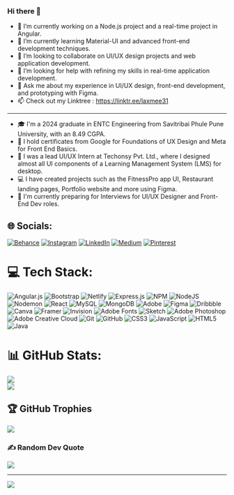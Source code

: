 ### Hi there 👋

- 🔭 I’m currently working on a Node.js project and a real-time project in Angular.
- 🌱 I’m currently learning Material-UI and advanced front-end development techniques.
- 👯 I’m looking to collaborate on UI/UX design projects and web application development.
- 🤔 I’m looking for help with refining my skills in real-time application development.
- 💬 Ask me about my experience in UI/UX design, front-end development, and prototyping with Figma.
- 📫 Check out my Linktree : https://linktr.ee/laxmee31 
- -----------------------------------------------------------------------------------------------------
- 🎓 I'm a 2024 graduate in ENTC Engineering from Savitribai Phule Pune University, with an 8.49 CGPA.
- 🏅 I hold certificates from Google for Foundations of UX Design and Meta for Front End Basics.
- 💼 I was a lead UI/UX Intern at Techonsy Pvt. Ltd., where I designed almost all UI components of a Learning Management System (LMS) for desktop.
- 💻 I have created projects such as the FitnessPro app UI, Restaurant landing pages, Portfolio website and more using Figma.
- 📝 I'm currently preparing for Interviews for UI/UX Designer and Front-End Dev roles.


## 🌐 Socials:
[![Behance](https://img.shields.io/badge/Behance-1769ff?logo=behance&logoColor=white)](https://behance.net/https://www.behance.net/laxmitidke) [![Instagram](https://img.shields.io/badge/Instagram-%23E4405F.svg?logo=Instagram&logoColor=white)](https://instagram.com/https://www.instagram.com/say.yesto.uiux/) [![LinkedIn](https://img.shields.io/badge/LinkedIn-%230077B5.svg?logo=linkedin&logoColor=white)](https://linkedin.com/in/https://www.linkedin.com/in/laxmi-tidke-943280227/) [![Medium](https://img.shields.io/badge/Medium-12100E?logo=medium&logoColor=white)](https://medium.com/@https://medium.com/@laxmi31) [![Pinterest](https://img.shields.io/badge/Pinterest-%23E60023.svg?logo=Pinterest&logoColor=white)](https://pinterest.com/https://in.pinterest.com/laxmitidke31/) 

# 💻 Tech Stack:
![Angular.js](https://img.shields.io/badge/angular.js-%23E23237.svg?style=for-the-badge&logo=angularjs&logoColor=white) ![Bootstrap](https://img.shields.io/badge/bootstrap-%238511FA.svg?style=for-the-badge&logo=bootstrap&logoColor=white) ![Netlify](https://img.shields.io/badge/netlify-%23000000.svg?style=for-the-badge&logo=netlify&logoColor=#00C7B7) ![Express.js](https://img.shields.io/badge/express.js-%23404d59.svg?style=for-the-badge&logo=express&logoColor=%2361DAFB) ![NPM](https://img.shields.io/badge/NPM-%23CB3837.svg?style=for-the-badge&logo=npm&logoColor=white) ![NodeJS](https://img.shields.io/badge/node.js-6DA55F?style=for-the-badge&logo=node.js&logoColor=white) ![Nodemon](https://img.shields.io/badge/NODEMON-%23323330.svg?style=for-the-badge&logo=nodemon&logoColor=%BBDEAD) ![React](https://img.shields.io/badge/react-%2320232a.svg?style=for-the-badge&logo=react&logoColor=%2361DAFB) ![MySQL](https://img.shields.io/badge/mysql-4479A1.svg?style=for-the-badge&logo=mysql&logoColor=white) ![MongoDB](https://img.shields.io/badge/MongoDB-%234ea94b.svg?style=for-the-badge&logo=mongodb&logoColor=white) ![Adobe](https://img.shields.io/badge/adobe-%23FF0000.svg?style=for-the-badge&logo=adobe&logoColor=white) ![Figma](https://img.shields.io/badge/figma-%23F24E1E.svg?style=for-the-badge&logo=figma&logoColor=white) ![Dribbble](https://img.shields.io/badge/Dribbble-EA4C89?style=for-the-badge&logo=dribbble&logoColor=white) ![Canva](https://img.shields.io/badge/Canva-%2300C4CC.svg?style=for-the-badge&logo=Canva&logoColor=white) ![Framer](https://img.shields.io/badge/Framer-black?style=for-the-badge&logo=framer&logoColor=blue) ![Invision](https://img.shields.io/badge/invision-FF3366?style=for-the-badge&logo=invision&logoColor=white) ![Adobe Fonts](https://img.shields.io/badge/Adobe%20Fonts-000B1D.svg?style=for-the-badge&logo=Adobe%20Fonts&logoColor=white) ![Sketch](https://img.shields.io/badge/Sketch-FFB387?style=for-the-badge&logo=sketch&logoColor=black) ![Adobe Photoshop](https://img.shields.io/badge/adobe%20photoshop-%2331A8FF.svg?style=for-the-badge&logo=adobe%20photoshop&logoColor=white) ![Adobe Creative Cloud](https://img.shields.io/badge/Adobe%20Creative%20Cloud-DA1F26.svg?style=for-the-badge&logo=Adobe%20Creative%20Cloud&logoColor=white) ![Git](https://img.shields.io/badge/git-%23F05033.svg?style=for-the-badge&logo=git&logoColor=white) ![GitHub](https://img.shields.io/badge/github-%23121011.svg?style=for-the-badge&logo=github&logoColor=white) ![CSS3](https://img.shields.io/badge/css3-%231572B6.svg?style=for-the-badge&logo=css3&logoColor=white) ![JavaScript](https://img.shields.io/badge/javascript-%23323330.svg?style=for-the-badge&logo=javascript&logoColor=%23F7DF1E) ![HTML5](https://img.shields.io/badge/html5-%23E34F26.svg?style=for-the-badge&logo=html5&logoColor=white) ![Java](https://img.shields.io/badge/java-%23ED8B00.svg?style=for-the-badge&logo=openjdk&logoColor=white)
# 📊 GitHub Stats:

![](https://github-readme-streak-stats.herokuapp.com/?user=LaxmiTidke&theme=dark&hide_border=false)<br/>
![](https://github-readme-stats.vercel.app/api/top-langs/?username=LaxmiTidke&theme=dark&hide_border=false&include_all_commits=false&count_private=false&layout=compact)

## 🏆 GitHub Trophies
![](https://github-profile-trophy.vercel.app/?username=LaxmiTidke&theme=radical&no-frame=true&no-bg=true&margin-w=4)

### ✍️ Random Dev Quote
![](https://quotes-github-readme.vercel.app/api?type=horizontal&theme=tokyonight)

---
[![](https://visitcount.itsvg.in/api?id=LaxmiTidke&icon=0&color=5)](https://visitcount.itsvg.in)

<!-- Proudly created with GPRM ( https://gprm.itsvg.in ) -->
